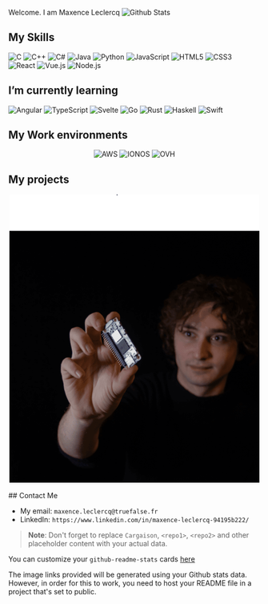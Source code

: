 Welcome. I am Maxence Leclercq
![Github Stats](https://github-readme-stats.vercel.app/api?username=Cargaison&show_icons=true&theme=radical)

##  My Skills
![C](https://img.shields.io/badge/-C-000?style=flat&logo=C&logoColor=white&labelColor=A8B9CC)
![C++](https://img.shields.io/badge/-C++-000?style=flat&logo=Cplusplus&logoColor=white&labelColor=00599C)
![C#](https://img.shields.io/badge/-C%23-000?style=flat&logo=Csharp&logoColor=white&labelColor=239120)
![Java](https://img.shields.io/badge/-Java-000?style=flat&logo=Java&logoColor=white&labelColor=007396)
![Python](https://img.shields.io/badge/-Python-000?style=flat&logo=Python&logoColor=white&labelColor=306998)
![JavaScript](https://img.shields.io/badge/-JavaScript-000?style=flat&logo=JavaScript&logoColor=white&labelColor=F0DB4F)
![HTML5](https://img.shields.io/badge/-HTML5-000?style=flat&logo=HTML5&logoColor=white&labelColor=E34C26)
![CSS3](https://img.shields.io/badge/-CSS3-000?style=flat&logo=CSS3&logoColor=white&labelColor=1572B6)
![React](https://img.shields.io/badge/-React-000?style=flat&logo=React&logoColor=white&labelColor=61DBFB)
![Vue.js](https://img.shields.io/badge/-Vue.js-000?style=flat&logo=Vue.js&logoColor=white&labelColor=4FC08D)
![Node.js](https://img.shields.io/badge/-Node.js-000?style=flat&logo=Node.js&logoColor=white&labelColor=339933)
##  I’m currently learning
![Angular](https://img.shields.io/badge/-Angular-000?style=flat&logo=Angular&logoColor=white&labelColor=DD0031)
![TypeScript](https://img.shields.io/badge/-TypeScript-000?style=flat&logo=TypeScript&logoColor=white&labelColor=3178C6)
![Svelte](https://img.shields.io/badge/-Svelte-000?style=flat&logo=Svelte&logoColor=white&labelColor=FF3E00)
![Go](https://img.shields.io/badge/-Go-000?style=flat&logo=Go&logoColor=white&labelColor=00ADD8)
![Rust](https://img.shields.io/badge/-Rust-000?style=flat&logo=Rust&logoColor=white&labelColor=000000)
![Haskell](https://img.shields.io/badge/-Haskell-000?style=flat&logo=Haskell&logoColor=white&labelColor=5D4F85)
![Swift](https://img.shields.io/badge/-Swift-000?style=flat&logo=Swift&logoColor=white&labelColor=FA7343)
## My Work environments
<p align="center">
  <img src="https://img.shields.io/badge/-AWS-000?style=flat&logo=Amazon-AWS&logoColor=white&labelColor=232F3E" alt="AWS" style="height:50px; width:auto;">
  <img src="https://img.shields.io/badge/-IONOS-000?style=flat&logo=IONOS&logoColor=white&labelColor=003B89" alt="IONOS" style="height:50px; width:auto;">

  <img src="https://img.shields.io/badge/-OVH-000?style=flat&logo=OVH&logoColor=white&labelColor=123F6D" alt="OVH" style="height:50px; width:auto;">
</p>

##  My projects
<p align="center">
  <img src="images/Capture.png" alt="Conceptual Image" width="500">
</p>
##  Contact Me

* My email: `maxence.leclercq@truefalse.fr`
* LinkedIn: `https://www.linkedin.com/in/maxence-leclercq-94195b222/`

> **Note**: Don't forget to replace `Cargaison`, `<repo1>`, `<repo2>` and other placeholder content with your actual data.

You can customize your `github-readme-stats` cards [here](https://github.com/anuraghazra/github-readme-stats)

The image links provided will be generated using your Github stats data. However, in order for this to work, you need to host your README file in a project that's set to public.
